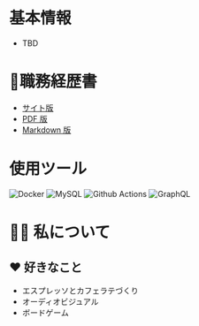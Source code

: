 # 基本情報

- TBD

# 📝職務経歴書

- [サイト版](https://daisuke-arakawa.github.io/daisuke-arakawa/)
- [PDF 版](https://github.com/daisuke-arakawa/daisuke-arakawa/releases)
- [Markdown 版](https://github.com/daisuke-arakawa/daisuke-arakawa/blob/main/docs/README.md)

# 使用ツール

![Docker](https://img.shields.io/badge/-Docker-46a2f1?style=flat-square&logo=docker&logoColor=white)
![MySQL](https://img.shields.io/badge/-MySQL-ca7d28?style=flat-square&logo=mysql&logoColor=white)
![Github Actions](https://img.shields.io/badge/-Github_Actions-2088FF?style=flat-square&logo=github-actions&logoColor=white)
![GraphQL](https://img.shields.io/badge/-GraphQL-E10098?style=flat-square&logo=graphql&logoColor=white)

# 💁‍♂️ 私について

## ❤️ 好きなこと

- エスプレッソとカフェラテづくり
- オーディオビジュアル
- ボードゲーム